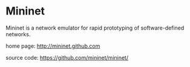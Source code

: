 Mininet
=======

Mininet is a network emulator for rapid prototyping of software-defined networks.

home page:    http://mininet.github.com

source code:  https://github.com/mininet/mininet/
